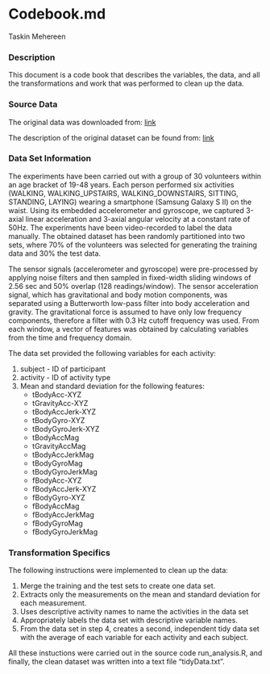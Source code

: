 
# Codebook.md

Taskin Mehereen

### Description

This document is a code book that describes the variables, the data, and
all the transformations and work that was performed to clean up the
data.

### Source Data 

The original data was downloaded from:
[link](https://d396qusza40orc.cloudfront.net/getdata%2Fprojectfiles%2FUCI%20HAR%20Dataset.zip)

The description of the original dataset can be found from:
[link](http://archive.ics.uci.edu/ml/datasets/Human+Activity+Recognition+Using+Smartphones)

### Data Set Information

The experiments have been carried out with a group of 30 volunteers
within an age bracket of 19-48 years. Each person performed six
activities (WALKING, WALKING\_UPSTAIRS, WALKING\_DOWNSTAIRS, SITTING,
STANDING, LAYING) wearing a smartphone (Samsung Galaxy S II) on the
waist. Using its embedded accelerometer and gyroscope, we captured
3-axial linear acceleration and 3-axial angular velocity at a constant
rate of 50Hz. The experiments have been video-recorded to label the data
manually. The obtained dataset has been randomly partitioned into two
sets, where 70% of the volunteers was selected for generating the
training data and 30% the test data.

The sensor signals (accelerometer and gyroscope) were pre-processed by
applying noise filters and then sampled in fixed-width sliding windows
of 2.56 sec and 50% overlap (128 readings/window). The sensor
acceleration signal, which has gravitational and body motion components,
was separated using a Butterworth low-pass filter into body acceleration
and gravity. The gravitational force is assumed to have only low
frequency components, therefore a filter with 0.3 Hz cutoff frequency
was used. From each window, a vector of features was obtained by
calculating variables from the time and frequency domain.

The data set provided the following variables for each activity:
1. subject - ID of participant 
2. activity - ID of activity type 
3. Mean and standard deviation for the following features: 
     + tBodyAcc-XYZ
     + tGravityAcc-XYZ 
     + tBodyAccJerk-XYZ 
     + tBodyGyro-XYZ 
     + tBodyGyroJerk-XYZ
     + tBodyAccMag 
     + tGravityAccMag 
     + tBodyAccJerkMag 
     + tBodyGyroMag
     + tBodyGyroJerkMag 
     + fBodyAcc-XYZ 
     + fBodyAccJerk-XYZ 
     + fBodyGyro-XYZ
     + fBodyAccMag 
     + fBodyAccJerkMag 
     + fBodyGyroMag 
     + fBodyGyroJerkMag

### Transformation Specifics

The following instructions were implemented to clean up the data:
1. Merge the training and the test sets to create one data set. 
2. Extracts only the measurements on the mean and standard deviation for
each measurement. 
3. Uses descriptive activity names to name the
activities in the data set 
4. Appropriately labels the data set with
descriptive variable names. 
5. From the data set in step 4, creates a
second, independent tidy data set with the average of each variable for
each activity and each subject.

All these instuctions were carried out in the source code
run\_analysis.R, and finally, the clean dataset was written into a text
file “tidyData.txt”.
